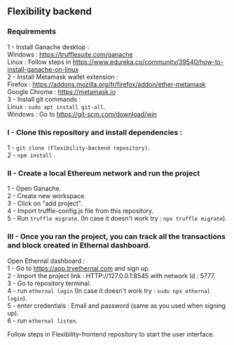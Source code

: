 ## Flexibility backend

### Requirements
1 - Install Ganache desktop : <br />
Windows : https://trufflesuite.com/ganache <br />
Linux : Follow steps in https://www.edureka.co/community/39540/how-to-install-ganache-on-linux  <br />
2 - Install Metamask wallet extension : <br />
Firefox : https://addons.mozilla.org/fr/firefox/addon/ether-metamask <br />
Google Chrome : https://metamask.io <br />
3 - Install git commands :  <br />
Linux : `sudo apt install git-all`. <br />
Windows : Go to https://git-scm.com/download/win  <br />

### I - Clone this repository and install dependencies :
1 - `git clone (Flexibility-backend repository)`. <br />
2 - `npm install` . <br />

### II - Create a local Ethereum network and run the project 
1 - Open Ganache. <br />
2 - Create new workspace. <br />
3 - Click on "add project". <br />
4 - Import truffle-config.js file from this repository. <br />
5 - Run `truffle migrate`. (In case it doesn't work try : `npx truffle migrate`). <br />

### III - Once you ran the project, you can track all the transactions and block created in Ethernal dashboard.
Open Ethernal dashboard : <br />
1 - Go to https://app.tryethernal.com and sign up. <br />
2 - Import the project link : HTTP://127.0.0.1:8545 with network Id : 5777. <br />
3 - Go to repository terminal. <br />
4 - run `ethernal login` (In case it doesn't work try : `sudo npx ethernal login`). <br />
5 - enter credentials : Email and password (same as you used when signing up). <br />
6 - run `ethernal listen`. <br />

Follow steps in Flexibility-frontend repository to start the user interface.

 